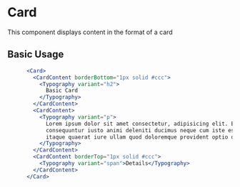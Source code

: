 <h1>Card</h1>
This component displays content in the format of a card

<!-- STORY -->

<h2>Basic Usage</h2>


```jsx
      <Card>
        <CardContent borderBottom="1px solid #ccc">
          <Typography variant="h2">
            Basic Card
          </Typography>
        </CardContent>
        <CardContent>
          <Typography variant="p">
            Lorem ipsum dolor sit amet consectetur, adipisicing elit. Ex rerum
            consequuntur iusto animi deleniti ducimus neque cum iste esse, et
            itaque quaerat iure ullam quod doloremque provident optio quam sint!
          </Typography>
        </CardContent>
        <CardContent borderTop="1px solid #ccc">
          <Typography variant="span">Details</Typography>
        </CardContent>
      </Card>
```